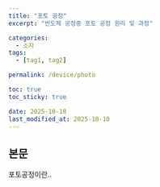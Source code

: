 ```yaml
---
title: "포토 공정"
excerpt: "반도체 공정중 포토 공정 원리 및 과정"

categories:
  - 소자
tags:
  - [tag1, tag2]

permalink: /device/photo

toc: true
toc_sticky: true

date: 2025-10-10
last_modified_at: 2025-10-10
---
```


## 본문

포토공정이란..


